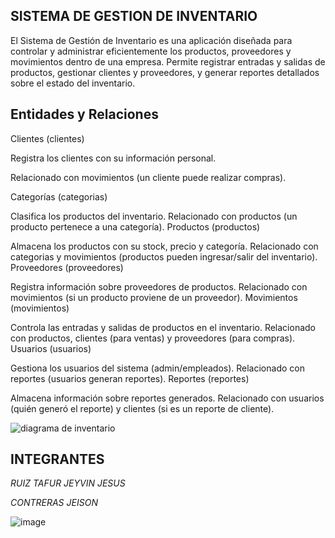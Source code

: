   ## SISTEMA DE GESTION DE INVENTARIO
El Sistema de Gestión de Inventario es una aplicación diseñada para controlar y administrar eficientemente los productos, proveedores y movimientos dentro de una empresa. Permite registrar entradas y salidas de productos, gestionar clientes y proveedores, y generar reportes detallados sobre el estado del inventario.

## Entidades y Relaciones
Clientes (clientes)

Registra los clientes con su información personal.

Relacionado con movimientos (un cliente puede realizar compras).

Categorías (categorias)

Clasifica los productos del inventario.
Relacionado con productos (un producto pertenece a una categoría).
Productos (productos)

Almacena los productos con su stock, precio y categoría.
Relacionado con categorias y movimientos (productos pueden ingresar/salir del inventario).
Proveedores (proveedores)

Registra información sobre proveedores de productos.
Relacionado con movimientos (si un producto proviene de un proveedor).
Movimientos (movimientos)

Controla las entradas y salidas de productos en el inventario.
Relacionado con productos, clientes (para ventas) y proveedores (para compras).
Usuarios (usuarios)

Gestiona los usuarios del sistema (admin/empleados).
Relacionado con reportes (usuarios generan reportes).
Reportes (reportes)

Almacena información sobre reportes generados.
Relacionado con usuarios (quién generó el reporte) y clientes (si es un reporte de cliente).

![diagrama de inventario](https://github.com/user-attachments/assets/e2c7b841-ef05-483f-8383-3c2f9ab21ef9)


 ## INTEGRANTES


*RUIZ TAFUR JEYVIN JESUS*

*CONTRERAS JEISON*

![image](https://github.com/user-attachments/assets/79437558-9f8b-481c-a8a7-f860da5ece42)


